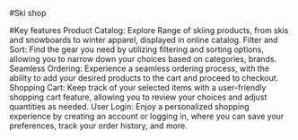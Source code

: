#Ski shop

#Key features
Product Catalog: Explore  Range of skiing products, from skis and snowboards to winter apparel, displayed in  online catalog.
Filter and Sort: Find the gear you need by utilizing filtering and sorting options, allowing you to narrow down your choices based on categories, brands.
Seamless Ordering: Experience a seamless ordering process, with the ability to add your desired products to the cart and proceed to checkout.
Shopping Cart: Keep track of your selected items with a user-friendly shopping cart feature, allowing you to review your choices and adjust quantities as needed.
User Login: Enjoy a personalized shopping experience by creating an account or logging in, where you can save your preferences, track your order history, and more.



 
 
